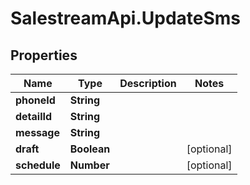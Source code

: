# SalestreamApi.UpdateSms

## Properties
Name | Type | Description | Notes
------------ | ------------- | ------------- | -------------
**phoneId** | **String** |  | 
**detailId** | **String** |  | 
**message** | **String** |  | 
**draft** | **Boolean** |  | [optional] 
**schedule** | **Number** |  | [optional] 


